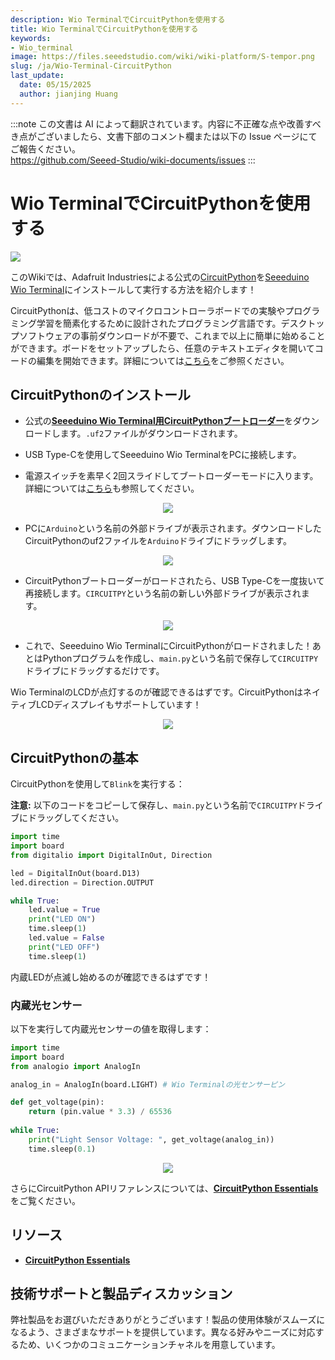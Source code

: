 ```yaml
---
description: Wio TerminalでCircuitPythonを使用する
title: Wio TerminalでCircuitPythonを使用する
keywords:
- Wio_terminal
image: https://files.seeedstudio.com/wiki/wiki-platform/S-tempor.png
slug: /ja/Wio-Terminal-CircuitPython
last_update:
  date: 05/15/2025
  author: jianjing Huang
---
```

:::note
この文書は AI によって翻訳されています。内容に不正確な点や改善すべき点がございましたら、文書下部のコメント欄または以下の Issue ページにてご報告ください。  
https://github.com/Seeed-Studio/wiki-documents/issues
:::

# Wio TerminalでCircuitPythonを使用する

![](https://files.seeedstudio.com/wiki/Wio-Terminal-CircuitPython/cp-wt.png)

このWikiでは、Adafruit Industriesによる公式の[CircuitPython](https://circuitpython.org/)を[Seeeduino Wio Terminal](https://www.seeedstudio.com/Wio-Terminal-p-4509.html)にインストールして実行する方法を紹介します！

CircuitPythonは、低コストのマイクロコントローラボードでの実験やプログラミング学習を簡素化するために設計されたプログラミング言語です。デスクトップソフトウェアの事前ダウンロードが不要で、これまで以上に簡単に始めることができます。ボードをセットアップしたら、任意のテキストエディタを開いてコードの編集を開始できます。詳細については[こちら](https://learn.adafruit.com/welcome-to-circuitpython/what-is-circuitpython)をご参照ください。

## CircuitPythonのインストール

- 公式の[**Seeeduino Wio Terminal用CircuitPythonブートローダー**](https://circuitpython.org/board/seeeduino_wio_terminal/)をダウンロードします。`.uf2`ファイルがダウンロードされます。

- USB Type-Cを使用してSeeeduino Wio TerminalをPCに接続します。

- 電源スイッチを素早く2回スライドしてブートローダーモードに入ります。詳細については[こちら](https://wiki.seeedstudio.com/Wio-Terminal-Getting-Started/#faq)も参照してください。

<div align="center"><img width={500} src="https://files.seeedstudio.com/wiki/Wio-Terminal-CircuitPython/dfu.gif" /></div>

- PCに`Arduino`という名前の外部ドライブが表示されます。ダウンロードしたCircuitPythonのuf2ファイルを`Arduino`ドライブにドラッグします。

<div align="center"><img src="https://files.seeedstudio.com/wiki/Circuitpython-XIAO/df2.png" /></div>

- CircuitPythonブートローダーがロードされたら、USB Type-Cを一度抜いて再接続します。`CIRCUITPY`という名前の新しい外部ドライブが表示されます。

<div align="center"><img src="https://files.seeedstudio.com/wiki/Circuitpython-XIAO/df2-2.png" /></div>

- これで、Seeeduino Wio TerminalにCircuitPythonがロードされました！あとはPythonプログラムを作成し、`main.py`という名前で保存して`CIRCUITPY`ドライブにドラッグするだけです。

Wio TerminalのLCDが点灯するのが確認できるはずです。CircuitPythonはネイティブLCDディスプレイもサポートしています！

<div align="center"><img width={500} src="https://files.seeedstudio.com/wiki/Wio-Terminal-CircuitPython/LCD.gif" /></div>

## CircuitPythonの基本

CircuitPythonを使用して`Blink`を実行する：

**注意:** 以下のコードをコピーして保存し、`main.py`という名前で`CIRCUITPY`ドライブにドラッグしてください。

```py
import time
import board
from digitalio import DigitalInOut, Direction

led = DigitalInOut(board.D13)
led.direction = Direction.OUTPUT

while True:
    led.value = True
    print("LED ON")
    time.sleep(1)
    led.value = False
    print("LED OFF")
    time.sleep(1)
```

内蔵LEDが点滅し始めるのが確認できるはずです！

### 内蔵光センサー

以下を実行して内蔵光センサーの値を取得します：

```py
import time
import board
from analogio import AnalogIn

analog_in = AnalogIn(board.LIGHT) # Wio Terminalの光センサーピン

def get_voltage(pin):
    return (pin.value * 3.3) / 65536
 
while True:
    print("Light Sensor Voltage: ", get_voltage(analog_in))
    time.sleep(0.1)
```

<div align="center"><img src="https://files.seeedstudio.com/wiki/Wio-Terminal-CircuitPython/light.png" /></div>

さらにCircuitPython APIリファレンスについては、[**CircuitPython Essentials**](https://learn.adafruit.com/circuitpython-essentials/circuitpython-essentials)をご覧ください。

## リソース

- [**CircuitPython Essentials**](https://learn.adafruit.com/circuitpython-essentials/circuitpython-essentials)

## 技術サポートと製品ディスカッション

弊社製品をお選びいただきありがとうございます！製品の使用体験がスムーズになるよう、さまざまなサポートを提供しています。異なる好みやニーズに対応するため、いくつかのコミュニケーションチャネルを用意しています。

<div class="button_tech_support_container">
<a href="https://forum.seeedstudio.com/" class="button_forum"></a> 
<a href="https://www.seeedstudio.com/contacts" class="button_email"></a>
</div>

<div class="button_tech_support_container">
<a href="https://discord.gg/eWkprNDMU7" class="button_discord"></a> 
<a href="https://github.com/Seeed-Studio/wiki-documents/discussions/69" class="button_discussion"></a>
</div>